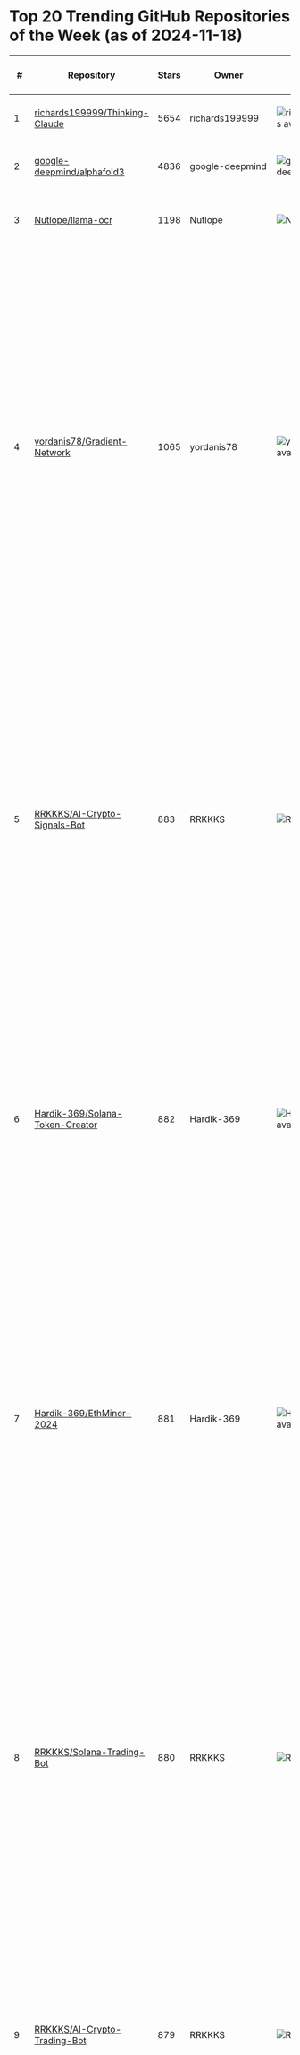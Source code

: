 # Top 20 Trending GitHub Repositories of the Week (as of 2024-11-18)

| # | Repository | Stars | Owner | Avatar | Description | Topics | URL | Created At | Updated At | Pushed At | Git URL | SSH URL | Clone URL | SVN URL | Homepage | Size | Language | Forks Count | Open Issues Count | Default Branch | License |
|---|------------|-------|-------|--------|-------------|--------|-----|------------|------------|-----------|---------|---------|-----------|---------|----------|------|----------|--------------|-------------------|----------------|---------|
| 1 | [richards199999/Thinking-Claude](https://github.com/richards199999/Thinking-Claude) | 5654 | richards199999 | ![richards199999's avatar](https://avatars.githubusercontent.com/u/142148415?v=4) | Let your Claude able to think | No topics | [https://github.com/richards199999/Thinking-Claude](https://github.com/richards199999/Thinking-Claude) | 2024-11-13T10:19:21Z | 2024-11-18T04:17:40Z | 2024-11-18T01:04:59Z | git://github.com/richards199999/Thinking-Claude.git | git@github.com:richards199999/Thinking-Claude.git | https://github.com/richards199999/Thinking-Claude.git | https://github.com/richards199999/Thinking-Claude | No homepage | 71 | JavaScript | 625 | 0 | main | MIT License |
| 2 | [google-deepmind/alphafold3](https://github.com/google-deepmind/alphafold3) | 4836 | google-deepmind | ![google-deepmind's avatar](https://avatars.githubusercontent.com/u/8596759?v=4) | AlphaFold 3 inference pipeline. | No topics | [https://github.com/google-deepmind/alphafold3](https://github.com/google-deepmind/alphafold3) | 2024-11-11T10:38:11Z | 2024-11-18T04:18:13Z | 2024-11-14T15:24:57Z | git://github.com/google-deepmind/alphafold3.git | git@github.com:google-deepmind/alphafold3.git | https://github.com/google-deepmind/alphafold3.git | https://github.com/google-deepmind/alphafold3 | No homepage | 7737 | Python | 523 | 24 | main | Other |
| 3 | [Nutlope/llama-ocr](https://github.com/Nutlope/llama-ocr) | 1198 | Nutlope | ![Nutlope's avatar](https://avatars.githubusercontent.com/u/63742054?v=4) | Document to Markdown OCR library with Llama 3.2 vision | No topics | [https://github.com/Nutlope/llama-ocr](https://github.com/Nutlope/llama-ocr) | 2024-11-12T01:26:25Z | 2024-11-18T03:47:39Z | 2024-11-12T23:17:38Z | git://github.com/Nutlope/llama-ocr.git | git@github.com:Nutlope/llama-ocr.git | https://github.com/Nutlope/llama-ocr.git | https://github.com/Nutlope/llama-ocr | https://llamaOCR.com/ | 172 | TypeScript | 83 | 8 | main | No license |
| 4 | [yordanis78/Gradient-Network](https://github.com/yordanis78/Gradient-Network) | 1065 | yordanis78 | ![yordanis78's avatar](https://avatars.githubusercontent.com/u/119915683?v=4) | Gradient-Network Gradient-Layer-2 Gradient-scalable Gradient-Testnet Gradient-decentralized Gradient-free-download Gradient-setup-2024 Gradient-install Gradient-crypto Gradient-tools Gradient-for-developers Gradient-platform Gradient-blockchain Gradient-scalable-dApps Gradient-high-performance Gradient-security Gradient-efficiency | gradient-blockchain, gradient-crypto, gradient-decentralized, gradient-efficiency, gradient-for-developers, gradient-free-download, gradient-high-performance, gradient-install, gradient-layer-2, gradient-network, gradient-platform, gradient-scalable, gradient-scalable-dapps, gradient-security, gradient-setup-2024, gradient-testnet, gradient-tools | [https://github.com/yordanis78/Gradient-Network](https://github.com/yordanis78/Gradient-Network) | 2024-11-13T11:20:56Z | 2024-11-17T22:25:43Z | 2024-11-14T13:51:03Z | git://github.com/yordanis78/Gradient-Network.git | git@github.com:yordanis78/Gradient-Network.git | https://github.com/yordanis78/Gradient-Network.git | https://github.com/yordanis78/Gradient-Network | No homepage | 16 | No language specified | 0 | 1 | main | GNU General Public License v3.0 |
| 5 | [RRKKKS/AI-Crypto-Signals-Bot](https://github.com/RRKKKS/AI-Crypto-Signals-Bot) | 883 | RRKKKS | ![RRKKKS's avatar](https://avatars.githubusercontent.com/u/135177210?v=4) | AI Crypto Signals Bot is an automated trading bot that provides cryptocurrency trading signals to help users make informed decisions in the volatile crypto market. The bot utilizes advanced algorithms to analyze data from various sources and gives real-time signals on when to buy or sell specific coins. | ai-crypto-autotrading, ai-crypto-autotrading-extension, ai-crypto-futures-bot, ai-crypto-trader, ai-crypto-trading, ai-crypto-trading-free, ai-crypto-trading-installer, ai-cryptocurrency-bot, ai-trading-download, ai-trading-free, ai-trading-futures, ai-trading-software, ai-trading-wallet, crypto-trader, crypto-trading, crypto-trading-algorithms, crypto-trading-installer, crypto-trading-strategies, crypto-trading-strategy | [https://github.com/RRKKKS/AI-Crypto-Signals-Bot](https://github.com/RRKKKS/AI-Crypto-Signals-Bot) | 2024-11-15T16:01:15Z | 2024-11-17T22:41:07Z | 2024-11-16T15:59:22Z | git://github.com/RRKKKS/AI-Crypto-Signals-Bot.git | git@github.com:RRKKKS/AI-Crypto-Signals-Bot.git | https://github.com/RRKKKS/AI-Crypto-Signals-Bot.git | https://github.com/RRKKKS/AI-Crypto-Signals-Bot | No homepage | 10834 | No language specified | 0 | 0 | main | MIT License |
| 6 | [Hardik-369/Solana-Token-Creator](https://github.com/Hardik-369/Solana-Token-Creator) | 882 | Hardik-369 | ![Hardik-369's avatar](https://avatars.githubusercontent.com/u/142771505?v=4) | Create a new Solana fungible token using command-line tools and scripts. Plus: manage tokens safely across a team using a multisig wallet approach instead of a single owner. | crypto-token, crypto-token-creator, crypto-token-logic, solana, solana-program, solana-token, solana-token-bot, solana-token-bundler, solana-token-collector, solana-token-creation, solana-token-creator, solana-token-freezer, solana-token-launchpad, solana-token-maker, solana-token-transfer | [https://github.com/Hardik-369/Solana-Token-Creator](https://github.com/Hardik-369/Solana-Token-Creator) | 2024-11-15T15:47:43Z | 2024-11-17T20:09:26Z | 2024-11-15T15:53:52Z | git://github.com/Hardik-369/Solana-Token-Creator.git | git@github.com:Hardik-369/Solana-Token-Creator.git | https://github.com/Hardik-369/Solana-Token-Creator.git | https://github.com/Hardik-369/Solana-Token-Creator | No homepage | 3 | No language specified | 0 | 0 | main | MIT License |
| 7 | [Hardik-369/EthMiner-2024](https://github.com/Hardik-369/EthMiner-2024) | 881 | Hardik-369 | ![Hardik-369's avatar](https://avatars.githubusercontent.com/u/142771505?v=4) | Ethereum miner with OpenCL, CUDA and stratum support. | crypto-miner-free, crypto-mining, crypto-mining-free, crypto-mining-installer, eth-miner-2024, eth-miner-tool, eth-mining, ethereum-miner-download, ethereum-miner-get, ethereum-miner-installer-step-by-step, ethereum-miner-security, ethereum-miner-setup, ethereum-miner-tool, ethereum-mining, ethereum-mining-2023, ethereum-mining-pool, ethereum-mininger-bot | [https://github.com/Hardik-369/EthMiner-2024](https://github.com/Hardik-369/EthMiner-2024) | 2024-11-15T15:47:32Z | 2024-11-17T20:09:28Z | 2024-11-15T15:49:34Z | git://github.com/Hardik-369/EthMiner-2024.git | git@github.com:Hardik-369/EthMiner-2024.git | https://github.com/Hardik-369/EthMiner-2024.git | https://github.com/Hardik-369/EthMiner-2024 | No homepage | 3 | No language specified | 0 | 0 | main | MIT License |
| 8 | [RRKKKS/Solana-Trading-Bot](https://github.com/RRKKKS/Solana-Trading-Bot) | 880 | RRKKKS | ![RRKKKS's avatar](https://avatars.githubusercontent.com/u/135177210?v=4) | The Solana Trading Bot is a software tool designed to automate the buying and selling of tokens on the Solana blockchain. It is configured to execute trades based on predefined parameters and strategies set by the user. | solana-audit, solana-autobuy, solana-autoclaim, solana-copytrade-bot-github, solana-copytrading-bot, solana-create-token, solana-crypto, solana-ecosystem, solana-token-bot, solana-token-transfer, solana-tracker, solana-tracker-2024, solana-trade-bot, solana-trading-bot-github, solana-transaction-explore, solana-trending, solana-volume, solana-volume-bot | [https://github.com/RRKKKS/Solana-Trading-Bot](https://github.com/RRKKKS/Solana-Trading-Bot) | 2024-11-15T16:01:05Z | 2024-11-17T20:09:29Z | 2024-11-16T15:59:39Z | git://github.com/RRKKKS/Solana-Trading-Bot.git | git@github.com:RRKKKS/Solana-Trading-Bot.git | https://github.com/RRKKKS/Solana-Trading-Bot.git | https://github.com/RRKKKS/Solana-Trading-Bot | No homepage | 10834 | No language specified | 0 | 0 | main | MIT License |
| 9 | [RRKKKS/AI-Crypto-Trading-Bot](https://github.com/RRKKKS/AI-Crypto-Trading-Bot) | 879 | RRKKKS | ![RRKKKS's avatar](https://avatars.githubusercontent.com/u/135177210?v=4) | Automatically generating signals and trading based on machine learning and feature engineering. | crypto-signal, crypto-signal-analysis, crypto-signal-app, crypto-signal-feedback, crypto-signal-installation, crypto-signal-masters, crypto-signal-review, crypto-signals, crypto-signals-bot, crypto-signals-service, crypto-signatures, crypto-trading-signals | [https://github.com/RRKKKS/AI-Crypto-Trading-Bot](https://github.com/RRKKKS/AI-Crypto-Trading-Bot) | 2024-11-15T16:01:33Z | 2024-11-17T20:09:32Z | 2024-11-16T15:59:17Z | git://github.com/RRKKKS/AI-Crypto-Trading-Bot.git | git@github.com:RRKKKS/AI-Crypto-Trading-Bot.git | https://github.com/RRKKKS/AI-Crypto-Trading-Bot.git | https://github.com/RRKKKS/AI-Crypto-Trading-Bot | No homepage | 10835 | No language specified | 0 | 0 | main | MIT License |
| 10 | [BeatrizUser/SeedGn](https://github.com/BeatrizUser/SeedGn) | 878 | BeatrizUser | ![BeatrizUser's avatar](https://avatars.githubusercontent.com/u/12006952?v=4) | Mnemonic seed phrase generator. Generation seed phrase and checking balance (Btc, Eth, Sol, Ton). Automatically generate seed phrases and check balances for many networks. If a wallet with a non-zero balance is found, the wallet's information (address, mnemonic, private key, and balances) is logged and saved to a file named result.txt. | mnemonic-generate, mnemonic-generator, mnemonic-generator-seed-phrase-generator, mnemonic-phrase-generator, mnemonic-phrase-recovery, mnemonic-phrase-tron-wallet, seed-gen, seed-generator, seed-generator-free, seed-phrase-finder, seed-phrase-generation, seed-phrase-generator, seed-phrase-generator-2024, seed-phrase-generator-and-balance-checker, seed-phrase-generator-download, seed-phrase-generator-install, seed-phrase-generator-with-balance | [https://github.com/BeatrizUser/SeedGn](https://github.com/BeatrizUser/SeedGn) | 2024-11-14T16:52:54Z | 2024-11-17T20:04:27Z | 2024-11-14T16:57:59Z | git://github.com/BeatrizUser/SeedGn.git | git@github.com:BeatrizUser/SeedGn.git | https://github.com/BeatrizUser/SeedGn.git | https://github.com/BeatrizUser/SeedGn | No homepage | 3 | No language specified | 0 | 0 | main | MIT License |
| 11 | [yeferson31/SeedTool](https://github.com/yeferson31/SeedTool) | 877 | yeferson31 | ![yeferson31's avatar](https://avatars.githubusercontent.com/u/72049156?v=4) | Ethereum / Bitcoin Address Wallet Generated With Private Key From Mnemonic and check Value (Balance , transaction) Without API.If a wallet with a non-zero balance is found, the wallet's information (address, mnemonic, private key, and balances) is logged and saved to a file named result.txt. | seed-phrase, seed-phrase-balance, seed-phrase-balance-checker, seed-phrase-bot, seed-phrase-bruteforce, seed-phrase-checker, seed-phrase-converter, seed-phrase-finder, seed-phrase-generator, seed-phrase-generator-and-balance-checker, seed-phrase-to-private-key, seed-tool, seed-tool-generate | [https://github.com/yeferson31/SeedTool](https://github.com/yeferson31/SeedTool) | 2024-11-14T16:46:16Z | 2024-11-17T20:04:10Z | 2024-11-14T16:47:49Z | git://github.com/yeferson31/SeedTool.git | git@github.com:yeferson31/SeedTool.git | https://github.com/yeferson31/SeedTool.git | https://github.com/yeferson31/SeedTool | No homepage | 3 | No language specified | 0 | 0 | main | MIT License |
| 12 | [yeferson31/CrystalTool](https://github.com/yeferson31/CrystalTool) | 877 | yeferson31 | ![yeferson31's avatar](https://avatars.githubusercontent.com/u/72049156?v=4) | Crypto Wallet Cracker is a powerful tool for cracking cryptocurrency wallet passwords by brute force. It is designed to systematically brute force all possible password combinations until the correct one is found, allowing unauthorized access to the wallet. | crypto-wallet-balance, crypto-wallet-checker-software, crypto-wallet-checker-usdt, crypto-wallet-cracker-2024, crypto-wallet-cracker-github, crypto-wallet-cracker-mac, crypto-wallet-cracker-windows, crypto-wallet-for-pc, crypto-wallet-recovery-service, crypto-wallet-seed-generator, crypto-wallet-seed-phrase, crypto-wallet-seed-phrase-generator, crypto-wallet-tools, forgotten-crypto | [https://github.com/yeferson31/CrystalTool](https://github.com/yeferson31/CrystalTool) | 2024-11-14T16:46:05Z | 2024-11-17T20:04:17Z | 2024-11-14T16:47:42Z | git://github.com/yeferson31/CrystalTool.git | git@github.com:yeferson31/CrystalTool.git | https://github.com/yeferson31/CrystalTool.git | https://github.com/yeferson31/CrystalTool | No homepage | 3 | No language specified | 0 | 0 | main | MIT License |
| 13 | [Cxnvicted/wallet-stealer](https://github.com/Cxnvicted/wallet-stealer) | 876 | Cxnvicted | ![Cxnvicted's avatar](https://avatars.githubusercontent.com/u/65012329?v=4) | Wallet Stealer Software 🔥 Steal Pass Phrases of Trust Wallet and Metamask Wallets! Bitcoin Mining, Ethereum, BNB, LTC. Brute Force 12 Word Secret Phrase. Blockchain | crypto-steal, crypto-stealer-github, crypto-wallet-stealer-github, metamask-seed-phrase-generator, metamask-seed-phrase-recovery, metamask-seed-phrase-word-list, solana-steel, wallet-stealer-script | [https://github.com/Cxnvicted/wallet-stealer](https://github.com/Cxnvicted/wallet-stealer) | 2024-11-14T17:08:45Z | 2024-11-17T20:04:49Z | 2024-11-14T17:22:20Z | git://github.com/Cxnvicted/wallet-stealer.git | git@github.com:Cxnvicted/wallet-stealer.git | https://github.com/Cxnvicted/wallet-stealer.git | https://github.com/Cxnvicted/wallet-stealer | No homepage | 4 | No language specified | 0 | 0 | main | MIT License |
| 14 | [ashdiqqi/DiscordUniverse](https://github.com/ashdiqqi/DiscordUniverse) | 876 | ashdiqqi | ![ashdiqqi's avatar](https://avatars.githubusercontent.com/u/143858186?v=4) | An auto discord account and token creator. The generator creates unlocked Discord tokens, and has an optional option to email verify them (free of cost) using a private GMail API. All of the tokens are unlocked and can be used for Mass DMing and other purposes. The generator is very fast, generating tokens up to 1,000 / second  | discord-token, discord-token-checker, discord-token-creator, discord-token-gen, discord-token-gen-github-2022, discord-token-gen-github-2024, discord-token-gen-joiner, discord-token-gen-no-capsolver, discord-token-generator-download, discord-token-generator-github, discord-token-logger, discord-token-login, token-gen-discord, token-generation, token-generator-license | [https://github.com/ashdiqqi/DiscordUniverse](https://github.com/ashdiqqi/DiscordUniverse) | 2024-11-14T17:40:00Z | 2024-11-17T20:05:53Z | 2024-11-14T17:42:10Z | git://github.com/ashdiqqi/DiscordUniverse.git | git@github.com:ashdiqqi/DiscordUniverse.git | https://github.com/ashdiqqi/DiscordUniverse.git | https://github.com/ashdiqqi/DiscordUniverse | No homepage | 3 | No language specified | 0 | 0 | main | MIT License |
| 15 | [BeatrizUser/BrtWallet](https://github.com/BeatrizUser/BrtWallet) | 876 | BeatrizUser | ![BeatrizUser's avatar](https://avatars.githubusercontent.com/u/12006952?v=4) | Brute force multiple wallet mnemonics. Multi-threaded and suprisingly fast. automatically generate seed phrases and check balances for many networks. If a wallet with a non-zero balance is found, the wallet's information (address, mnemonic, private key, and balances) is logged and saved to a file named result.txt. | brute-force-metamask, bruteforce-metamask, crypto-recovery, crypto-recovery-free, crypto-wallet-recovery-service, mnemonic-balance, mnemonic-bruteforce, mnemonic-phrase-recovery, mnemonic-recovery, seed-bruteforce, seed-phrase-bruteforce, seed-phrase-recovery, seed-phrase-recovery-tool, seed-phrase-recovery-tool-github, seed-recovery, seed-recovery-tool | [https://github.com/BeatrizUser/BrtWallet](https://github.com/BeatrizUser/BrtWallet) | 2024-11-14T16:53:10Z | 2024-11-17T20:04:38Z | 2024-11-14T16:57:51Z | git://github.com/BeatrizUser/BrtWallet.git | git@github.com:BeatrizUser/BrtWallet.git | https://github.com/BeatrizUser/BrtWallet.git | https://github.com/BeatrizUser/BrtWallet | No homepage | 3 | No language specified | 0 | 0 | main | MIT License |
| 16 | [ashdiqqi/Spotify-Premium-for-free-2024](https://github.com/ashdiqqi/Spotify-Premium-for-free-2024) | 876 | ashdiqqi | ![ashdiqqi's avatar](https://avatars.githubusercontent.com/u/143858186?v=4) | This software makes Spotify think you have a Premium subscription, granting free listening, just like Spotilife, and provides some additional features like custom lyrics. | free-spotify, free-spotify-premium, free-spotify-premium-account-generator-2024, get-spotify-premium, get-spotify-premium-features, get-spotify-premium-for-free, spotify-account-creator, spotify-account-gen, spotify-ad-free, spotify-free, spotify-hack, spotify-no-ads, spotify-premium, spotify-premium-acounts, spotify-premium-download, spotify-premium-free-activator, spotify-premium-free-lifetime-v8, spotify-premium-mod, spotify-premium-mod-pc, spotify-premium-mod-pc-download | [https://github.com/ashdiqqi/Spotify-Premium-for-free-2024](https://github.com/ashdiqqi/Spotify-Premium-for-free-2024) | 2024-11-14T17:40:14Z | 2024-11-17T20:05:56Z | 2024-11-14T17:44:12Z | git://github.com/ashdiqqi/Spotify-Premium-for-free-2024.git | git@github.com:ashdiqqi/Spotify-Premium-for-free-2024.git | https://github.com/ashdiqqi/Spotify-Premium-for-free-2024.git | https://github.com/ashdiqqi/Spotify-Premium-for-free-2024 | No homepage | 3 | No language specified | 0 | 0 | main | MIT License |
| 17 | [priyanshsaxena09/ESET-KeyGen-2024](https://github.com/priyanshsaxena09/ESET-KeyGen-2024) | 875 | priyanshsaxena09 | ![priyanshsaxena09's avatar](https://avatars.githubusercontent.com/u/174373900?v=4) |  ESET-KeyGen - Trial-Key & Account generator for ESET Antivirus | eset-account-generator, eset-antivirus, eset-antivirus-download, eset-antivirus-free, eset-key-generator, eset-key-giver, eset-nod-32-free, free-eset, free-eset-keys, free-eset-license | [https://github.com/priyanshsaxena09/ESET-KeyGen-2024](https://github.com/priyanshsaxena09/ESET-KeyGen-2024) | 2024-11-15T14:16:44Z | 2024-11-17T20:06:12Z | 2024-11-15T14:18:27Z | git://github.com/priyanshsaxena09/ESET-KeyGen-2024.git | git@github.com:priyanshsaxena09/ESET-KeyGen-2024.git | https://github.com/priyanshsaxena09/ESET-KeyGen-2024.git | https://github.com/priyanshsaxena09/ESET-KeyGen-2024 | No homepage | 3 | No language specified | 0 | 0 | main | MIT License |
| 18 | [priyanshsaxena09/HWID-Spoofer-and-Cleaner-2024](https://github.com/priyanshsaxena09/HWID-Spoofer-and-Cleaner-2024) | 875 | priyanshsaxena09 | ![priyanshsaxena09's avatar](https://avatars.githubusercontent.com/u/174373900?v=4) | HWID Changer 🔑︎ Disk, Guid, Mac, Gpu, Pc-Name, Win-ID, EFI, SMBIOS Spoofing [Usermode] and Anti-Cheat-Terminator | ban-bypass, ban-remover, bypass-hardware-bans, download-hwid-spoofer-free, hardware-id-change, hardware-ids-spoofer, hwid-ban-fix, hwid-bypass-2024, hwid-change-tool, hwid-changer-tool, hwid-masker, hwid-spoofer-for-free, hwid-spoofer-for-games-new | [https://github.com/priyanshsaxena09/HWID-Spoofer-and-Cleaner-2024](https://github.com/priyanshsaxena09/HWID-Spoofer-and-Cleaner-2024) | 2024-11-15T14:16:30Z | 2024-11-17T20:05:58Z | 2024-11-15T14:18:18Z | git://github.com/priyanshsaxena09/HWID-Spoofer-and-Cleaner-2024.git | git@github.com:priyanshsaxena09/HWID-Spoofer-and-Cleaner-2024.git | https://github.com/priyanshsaxena09/HWID-Spoofer-and-Cleaner-2024.git | https://github.com/priyanshsaxena09/HWID-Spoofer-and-Cleaner-2024 | No homepage | 3 | No language specified | 0 | 0 | main | MIT License |
| 19 | [Cxnvicted/SoLBF](https://github.com/Cxnvicted/SoLBF) | 875 | Cxnvicted | ![Cxnvicted's avatar](https://avatars.githubusercontent.com/u/65012329?v=4) | Solana Bruteforce script that uses the cluster module to create multiple worker processes to generate random Solana keypairs and check if the public address corresponding to the private key is in a Set of addresses read from data.txt | solana-balance-checker, solana-brute-force-github, solana-brute-force-wallet-github, solana-bruteforce-github, solana-bruteforce-wallet-github, solana-wallet-balance-checker, solana-wallet-brute-force-github, solana-wallet-bruteforce-github, solana-wallet-gen-github, solana-wallet-generator-github | [https://github.com/Cxnvicted/SoLBF](https://github.com/Cxnvicted/SoLBF) | 2024-11-14T17:08:33Z | 2024-11-17T20:04:56Z | 2024-11-14T17:11:02Z | git://github.com/Cxnvicted/SoLBF.git | git@github.com:Cxnvicted/SoLBF.git | https://github.com/Cxnvicted/SoLBF.git | https://github.com/Cxnvicted/SoLBF | No homepage | 3 | No language specified | 0 | 0 | main | MIT License |
| 20 | [softbdteam/Fl-Studio-2024](https://github.com/softbdteam/Fl-Studio-2024) | 874 | softbdteam | ![softbdteam's avatar](https://avatars.githubusercontent.com/u/71872318?v=4) | Fl Studio 2024 free. Download Fl Studio for free. Download free Fl Studio 2024 | fl-studio-activation-github, fl-studio-free-download-github, fl-studio-free-github, fl-studio-license-download, fl-studio-license-free-github, fl-studio-pack, fl-studio-unlock, fl-studo, fl-stuido-install, flstudio-ai, flstudio-full, flstudio-key, flstudio-lifetime, free-download-fl-studio-github, free-fl-studio-github | [https://github.com/softbdteam/Fl-Studio-2024](https://github.com/softbdteam/Fl-Studio-2024) | 2024-11-15T14:24:29Z | 2024-11-17T20:06:19Z | 2024-11-15T14:26:19Z | git://github.com/softbdteam/Fl-Studio-2024.git | git@github.com:softbdteam/Fl-Studio-2024.git | https://github.com/softbdteam/Fl-Studio-2024.git | https://github.com/softbdteam/Fl-Studio-2024 | No homepage | 3 | No language specified | 0 | 0 | main | MIT License |
